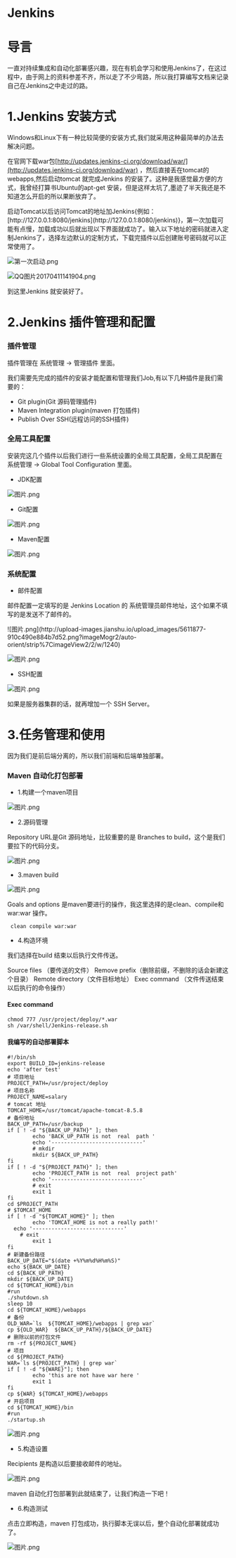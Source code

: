 # Jenkins


# 导言
 <p>
一直对持续集成和自动化部署感兴趣，现在有机会学习和使用Jenkins了，在这过程中，由于网上的资料参差不齐，所以走了不少弯路，所以我打算编写文档来记录自己在Jenkins之中走过的路。
</p>

# 1.Jenkins 安装方式
<p>
  Windows和Linux下有一种比较简便的安装方式,我们就采用这种最简单的办法去解决问题。
</p>

<p >

  在官网下载war包[http://updates.jenkins-ci.org/download/war/](http://updates.jenkins-ci.org/download/war) ，然后直接丢在tomcat的webapps,然后启动tomcat 就完成Jenkins 的安装了。这种是我感觉最方便的方式，我曾经打算书Ubuntu的apt-get 安装，但是这样太坑了,墨迹了半天我还是不知道怎么开启的所以果断放弃了。

</p>
<p>
  启动Tomcat以后访问Tomcat的地址加Jenkins{例如：[http://127.0.0.1:8080/jenkins](http://127.0.0.1:8080/jenkins)}，第一次加载可能有点慢，加载成功以后就出现以下界面就成功了。输入以下地址的密码就进入定制Jenkins了，选择左边默认的定制方式，下载完插件以后创建账号密码就可以正常使用了。
</p>

![第一次启动.png](http://upload-images.jianshu.io/upload_images/5611877-1fab951bc6f773cb.png?imageMogr2/auto-orient/strip%7CimageView2/2/w/1240)

![
![
![QQ图片20170411141904.png](http://upload-images.jianshu.io/upload_images/5611877-f8f1b682d9b813ce.png?imageMogr2/auto-orient/strip%7CimageView2/2/w/1240)
](http://upload-images.jianshu.io/upload_images/5611877-0680ddf4bd731a39.png?imageMogr2/auto-orient/strip%7CimageView2/2/w/1240)
](http://upload-images.jianshu.io/upload_images/5611877-3bd342b2c084c41f.png?imageMogr2/auto-orient/strip%7CimageView2/2/w/1240)

<p>
到这里Jenkins 就安装好了。
</p>

# 2.Jenkins 插件管理和配置

### 插件管理
<p>
插件管理在 系统管理 -> 管理插件 里面。
</p>


我们需要先完成的插件的安装才能配置和管理我们Job,有以下几种插件是我们需要的：
  * Git plugin(Git 源码管理插件)
  * Maven Integration plugin(maven 打包插件)
  * Publish Over SSH(远程访问的SSH插件)


### 全局工具配置

<p>
安装完这几个插件以后我们进行一些系统设置的全局工具配置，全局工具配置在 系统管理 -> Global Tool Configuration 里面。
</p>

+ JDK配置

![图片.png](http://upload-images.jianshu.io/upload_images/5611877-34e56594b9d7aabe.png?imageMogr2/auto-orient/strip%7CimageView2/2/w/1240)


+ Git配置

![图片.png](http://upload-images.jianshu.io/upload_images/5611877-5afd1f363be98813.png?imageMogr2/auto-orient/strip%7CimageView2/2/w/1240)

+ Maven配置

![图片.png](http://upload-images.jianshu.io/upload_images/5611877-a546fae5dc582498.png?imageMogr2/auto-orient/strip%7CimageView2/2/w/1240)

### 系统配置

+ 邮件配置
<p>
邮件配置一定填写的是 Jenkins Location 的 	系统管理员邮件地址，这个如果不填写的是发送不了邮件的。
</p>
![图片.png](http://upload-images.jianshu.io/upload_images/5611877-910c490e884b7d52.png?imageMogr2/auto-orient/strip%7CimageView2/2/w/1240)

![图片.png](http://upload-images.jianshu.io/upload_images/5611877-7183344e5a10cadb.png?imageMogr2/auto-orient/strip%7CimageView2/2/w/1240)

+ SSH配置

![图片.png](http://upload-images.jianshu.io/upload_images/5611877-56b2fdad329631e6.png?imageMogr2/auto-orient/strip%7CimageView2/2/w/1240)
<p>
如果是服务器集群的话，就再增加一个 SSH Server。
</p>


# 3.任务管理和使用

<p>
因为我们是前后端分离的，所以我们前端和后端单独部署。
</p>

### Maven 自动化打包部署
* 1.构建一个maven项目

![图片.png](http://upload-images.jianshu.io/upload_images/5611877-4bb98ed54c2b9603.png?imageMogr2/auto-orient/strip%7CimageView2/2/w/1240)

* 2.源码管理
<p>
	Repository URL是Git 源码地址，比较重要的是 Branches to build，这个是我们要拉下的代码分支。
</p>


![图片.png](http://upload-images.jianshu.io/upload_images/5611877-5a0bea7a40ddea76.png?imageMogr2/auto-orient/strip%7CimageView2/2/w/1240)

* 3.maven build

![图片.png](http://upload-images.jianshu.io/upload_images/5611877-effecec1fd5b7c8f.png?imageMogr2/auto-orient/strip%7CimageView2/2/w/1240)
<p>
	Goals and options 是maven要进行的操作，我这里选择的是clean、compile和war:war 操作。
</p>

```
 clean compile war:war
```

* 4.构造环境
<p>
	我们选择在build 结束以后执行文件传送。
</p>

<p>
Source files （要传送的文件） Remove prefix（删除前缀，不删除的话会新建这个目录） Remote directory（文件目标地址） Exec command （文件传送结束以后执行的命令操作）
</p>

#### Exec command
```
chmod 777 /usr/project/deploy/*.war
sh /var/shell/Jenkins-release.sh
```

#### 我编写的自动部署脚本

```
#!/bin/sh
export BUILD_ID=jenkins-release
echo 'after test'
# 项目地址
PROJECT_PATH=/usr/project/deploy
# 项目名称
PROJECT_NAME=salary
# tomcat 地址
TOMCAT_HOME=/usr/tomcat/apache-tomcat-8.5.8
# 备份地址
BACK_UP_PATH=/usr/backup
if [ ! -d "${BACK_UP_PATH}" ]; then
        echo 'BACK_UP_PATH is not  real  path '
        echo '-----------------------------'
        # mkdir
        mkdir ${BACK_UP_PATH}
fi
if [ ! -d "${PROJECT_PATH}" ]; then
        echo 'PROJECT_PATH is not  real  project path'
        echo '-----------------------------'
        # exit
        exit 1
fi
cd $PROJECT_PATH
# $TOMCAT_HOME
if [ ! -d "${TOMCAT_HOME}" ]; then
        echo 'TOMCAT_HOME is not a really path!'
  echo '-----------------------------'
    # exit
        exit 1
fi
# 新建备份路径
BACK_UP_DATE="$(date +%Y%m%d%H%m%S)"
echo ${BACK_UP_DATE}
cd ${BACK_UP_PATH}
mkdir ${BACK_UP_DATE}
cd ${TOMCAT_HOME}/bin
#run
./shutdown.sh
sleep 10
cd ${TOMCAT_HOME}/webapps
# 备份
OLD_WAR=`ls  ${TOMCAT_HOME}/webapps | grep war`
cp ${OLD_WAR}  ${BACK_UP_PATH}/${BACK_UP_DATE}
# 删除以前的打包文件
rm -rf ${PROJECT_NAME}
# 项目
cd ${PROJECT_PATH}
WAR=`ls ${PROJECT_PATH} | grep war`
if [ ! -d "${WARE}"]; then
        echo 'this are not have war here '
        exit 1
fi
cp ${WAR} ${TOMCAT_HOME}/webapps
# 开启项目
cd ${TOMCAT_HOME}/bin
#run
./startup.sh

```

![图片.png](http://upload-images.jianshu.io/upload_images/5611877-cbaed58b24a4b865.png?imageMogr2/auto-orient/strip%7CimageView2/2/w/1240)


* 5.构造设置

<p>
	Recipients 是构造以后要接收邮件的地址。
</p>

![图片.png](http://upload-images.jianshu.io/upload_images/5611877-b184a828ddb82444.png?imageMogr2/auto-orient/strip%7CimageView2/2/w/1240)


<p>
maven 自动化打包部署到此就结束了，让我们构造一下吧！
</p>

* 6.构造测试
<p>
    点击立即构造，maven 打包成功，执行脚本无误以后，整个自动化部署就成功了。
</p>

![图片.png](http://upload-images.jianshu.io/upload_images/5611877-fa0a5e69e1d4e2f1.png?imageMogr2/auto-orient/strip%7CimageView2/2/w/1240)
